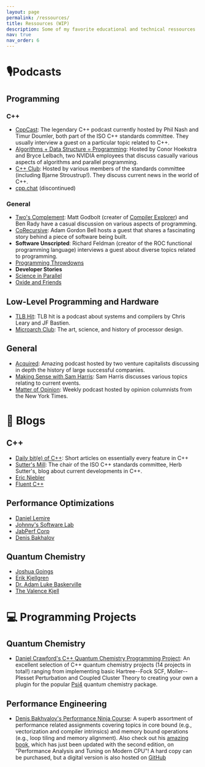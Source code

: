 ```yaml
---
layout: page
permalink: /ressources/
title: Ressources (WIP)
description: Some of my favorite educational and technical ressources
nav: true
nav_order: 6
---
```


# 🎙️Podcasts

## Programming

### C++

- [CppCast](https://cppcast.com/): The legendary C++ podcast currently hosted by Phil Nash and Timur Doumler, both part of the ISO C++ standards committee. They usually interview a guest on a particular topic related to C++.
- [Algorithms + Data Structure = Programming](https://adspthepodcast.com/): Hosted by Conor Hoekstra and Bryce Lelbach, two NVIDIA employees that discuss casually various aspects of algorithms and parallel programming.
- [C++ Club](https://cppclub.uk/): Hosted by various members of the standards committee (including Bjarne Stroustrup!). They discuss current news in the world of C++.
- [cpp.chat](https://cpp.chat/) (discontinued)

### General

- [Two's Complement](https://www.twoscomplement.org/): Matt Godbolt (creater of [Compiler Explorer](https:://gcc.godbolt.org)) and Ben Rady have a casual discussion on various aspects of programming.
- [CoRecursive](https://corecursive.com/): Adam Gordon Bell hosts a guest that shares a fascinating story behind a piece of software being built.
- **Software Unscripted**: Richard Feldman (creator of the ROC functional programming language) interviews a guest about diverse topics related to programming.
- [Programming Throwdowns](https://www.programmingthrowdown.com/)
- **Developer Stories**
- [Science in Parallel](https://scienceinparallel.org/episodes/)
- [Oxide and Friends](https://oxide.computer/podcasts/oxide-and-friends)

## Low-Level Programming and Hardware

- [TLB Hit](https://tlbh.it/): TLB hit is a podcast about systems and compilers by Chris Leary and JF Bastien.
- [Microarch Club](https://microarch.club/): The art, science, and history of processor design.

## General

- [Acquired](https://www.acquired.fm/): Amazing podcast hosted by two venture capitalists discussing in depth the history of large successful companies.
- [Making Sense with Sam Harris](https://www.samharris.org/podcasts): Sam Harris discusses various topics relating to current events.
- [Matter of Opinion](https://www.nytimes.com/column/matter-of-opinion): Weekly podcast hosted by opinion columnists from the New York Times.

# 📰 Blogs

## C++

- [Daily bit(e) of C++](https://simontoth.substack.com/): Short articles on essentially every feature in C++
- [Sutter's Mill](https://herbsutter.com/): The chair of the ISO C++ standards committee, Herb Sutter's, blog about current developments in C++.
- [Eric Niebler](https://ericniebler.com/)
- [Fluent C++](https://www.fluentcpp.com/)

## Performance Optimizations

- [Daniel Lemire](https://lemeire.me/blog/)
- [Johnny's Software Lab](https://johnnysswlab.com/)
- [JabPerf Corp](https://www.jabperf.com/blog/)
- [Denis Bakhalov](https://easyperf.net/notes/)

## Quantum Chemistry

- [Joshua Goings](https://joshuagoings.com/blog/)
- [Erik Kjellgren](https://erikkjellgren.com/blog/)
- [Dr. Adam Luke Baskerville](https://adambaskerville.github.io/)
- [The Valence Kjell](https://www.valencekjell.com/)

# 💻 Programming Projects

## Quantum Chemistry

- [Daniel Crawford's C++ Quantum Chemistry Programming Project](https://github.com/CrawfordGroup/ProgrammingProjects): An excellent selection of C++ quantum chemistry projects (14 projects in total!) ranging from implementing basic Hartree--Fock SCF, Moller--Plesset Perturbation and Coupled Cluster Theory to creating your own a plugin for the popular [Psi4](https://github.com/psi4/psi4) quantum chemistry package.

## Performance Engineering

- [Denis Bakhvalov's Performance Ninja Course](https://github.com/dendibakh/perf-ninja): A superb assortment of performance related assignments covering topics in core bound (e.g., vectorization and compiler intrinsics) and memory bound operations (e.g., loop tiling and memory alignment).
  Also check out his [amazing book](https://book.easyperf.net/perf_book), which has just been updated with the second edition, on "Performance Analysis and Tuning on Modern CPU"!
  A hard copy can be purchased, but a digital version is also hosted on [GitHub](https://github.com/dendibakh/perf-book)
